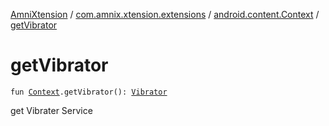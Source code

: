 [AmniXtension](../../index.md) / [com.amnix.xtension.extensions](../index.md) / [android.content.Context](index.md) / [getVibrator](./get-vibrator.md)

# getVibrator

`fun `[`Context`](https://developer.android.com/reference/android/content/Context.html)`.getVibrator(): `[`Vibrator`](https://developer.android.com/reference/android/os/Vibrator.html)

get Vibrater Service

